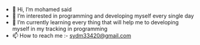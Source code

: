 - 👋 Hi, I’m mohamed said
- 👀 I’m interested in programming and developing myself every single day
- 🌱 I’m currently learning every thing that will help me to developing myself in my tracking in programming
- 📫 How to reach me :- sydm33420@gmail.com

<!---
012203/012203 is a ✨ special ✨ repository because its `README.md` (this file) appears on your GitHub profile.
You can click the Preview link to take a look at your changes.
--->
